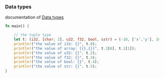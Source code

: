 ### Data types
documentation of [Data types](https://doc.rust-lang.org/book/ch03-02-data-types.html)

```rust
fn main() {

    // the tuple type
    let t: (i32, [char; 2], u32, f32, bool, &str) = (-10, ['x','y'], 100, 10.5, true, "tes");
    println!("the value of i32: {}", t.0);
    println!("the value of array: [{},{}]", t.1[0], t.1[1]);
    println!("the value of u32: {}", t.2);
    println!("the value of f32: {}", t.3);
    println!("the value of bool: {}", t.4);
    println!("the value of str: {}", t.5);
}
```